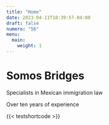 ```yaml
---
title: "Home"
date: 2023-04-11T18:39:57-04:00
draft: false
numero: "56"
menu:
  main:
    weight: 1
---
```

# Somos Bridges  

Specialists in Mexican immigration law

Over ten years of experience

{{< testshortcode >}}